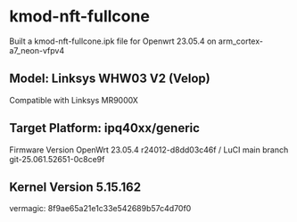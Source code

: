 # kmod-nft-fullcone
Built a kmod-nft-fullcone.ipk file for Openwrt 23.05.4 on arm_cortex-a7_neon-vfpv4
## Model:	Linksys WHW03 V2 (Velop)
Compatible with Linksys MR9000X
## Target Platform:	ipq40xx/generic
Firmware Version	OpenWrt 23.05.4 r24012-d8dd03c46f / LuCI main branch git-25.061.52651-0c8ce9f
## Kernel Version	5.15.162
vermagic: 8f9ae65a21e1c33e542689b57c4d70f0

